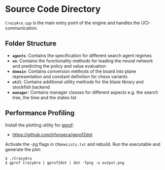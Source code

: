 # Source Code Directory

`CrazyAra.cpp` is the main entry point of the engine and handles the UCI-communication.

## Folder Structure
* **`agents`**: Contains the specification for different search agent regimes
* **`nn`**: Contains the functionality methods for loading the neural network and predicting the policy and value evaluation
* **`domain`**: Contains conversion methods of the board into plane representation and constant definition for chess variants
* **`util`**: Contains additional utility methods for the blaze library and stockfish backend
* **`manager`**: Contains manager classes for different aspects e.g. the search tree, the time and the states list

## Performance Profiling 

Install the plotting utility for [gprof](https://ftp.gnu.org/old-gnu/Manuals/gprof-2.9.1/html_mono/gprof.html):
* https://github.com/jrfonseca/gprof2dot

Activate the -pg flags in `CMakeLists.txt` and rebuild.
Run the executable and generate the plot:
```
$ ./CrazyAra
$ gprof CrazyAra | gprof2dot | dot -Tpng -o output.png
```
